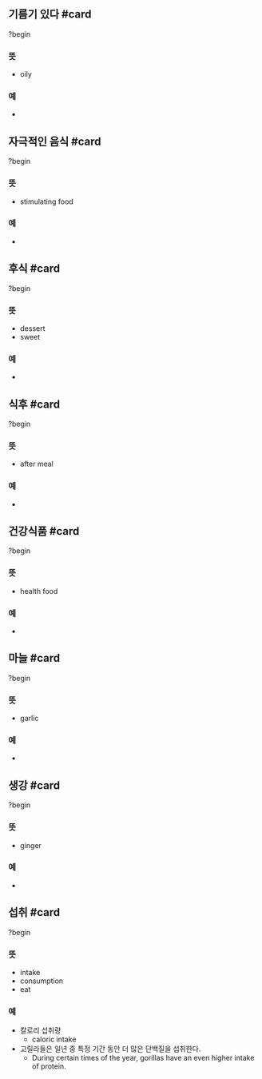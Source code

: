 ## 기름기 있다 #card
?begin
### 뜻
- oily
### 예
-
<!--SR:!2025-08-16,143,250-->

## 자극적인 음식 #card
?begin
### 뜻
- stimulating food
### 예
-
<!--SR:!2025-04-12,72,270-->

## 후식 #card
?begin
### 뜻
- dessert
- sweet
### 예
-
<!--SR:!2025-08-14,144,250-->

## 식후 #card
?begin
### 뜻
- after meal
### 예
-
<!--SR:!2025-04-07,18,170-->

## 건강식품 #card
?begin
### 뜻
- health food
### 예
-
<!--SR:!2025-08-17,144,250-->

## 마늘 #card
?begin
### 뜻
- garlic
### 예
-
<!--SR:!2025-03-31,60,250-->

## 생강 #card
?begin
### 뜻
- ginger
### 예
-
<!--SR:!2025-04-08,17,230-->

## 섭취 #card
?begin
### 뜻
- intake
- consumption
- eat
### 예
- 칼로리 섭취량
	- caloric intake
- 고릴라들은 일년 중 특정 기간 동안 더 많은 단백질을 섭취한다.
	- During certain times of the year, gorillas have an even higher intake of protein.
<!--SR:!2025-04-08,9,153-->



